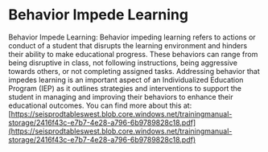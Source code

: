 # Behavior Impede Learning
Behavior Impede Learning: Behavior impeding learning refers to actions or conduct of a student that disrupts the learning environment and hinders their ability to make educational progress. These behaviors can range from being disruptive in class, not following instructions, being aggressive towards others, or not completing assigned tasks. Addressing behavior that impedes learning is an important aspect of an Individualized Education Program (IEP) as it outlines strategies and interventions to support the student in managing and improving their behaviors to enhance their educational outcomes.
You can find more about this at: [https://seisprodtableswest.blob.core.windows.net/trainingmanual-storage/2416f43c-e7b7-4e28-a796-6b9789828c18.pdf](https://seisprodtableswest.blob.core.windows.net/trainingmanual-storage/2416f43c-e7b7-4e28-a796-6b9789828c18.pdf)